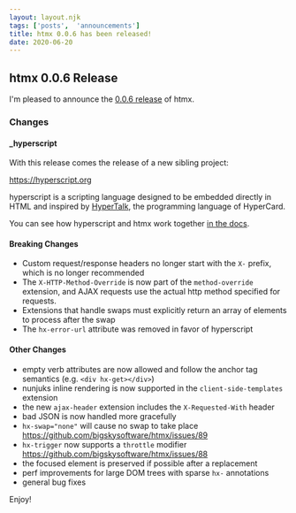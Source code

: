 ```yaml
---
layout: layout.njk
tags: ['posts',  'announcements']
title: htmx 0.0.6 has been released!
date: 2020-06-20
---
```


## htmx 0.0.6 Release

I'm pleased to announce the [0.0.6 release](https://unpkg.com/browse/htmx.org@0.0.6/) of htmx.

### Changes

#### _hyperscript

With this release comes the release of a new sibling project:

<https://hyperscript.org>

hyperscript is a scripting language designed to be embedded directly in HTML and inspired by 
[HyperTalk](https://hypercard.org/HyperTalk%20Reference%202.4.pdf), the programming language of HyperCard.

You can see how hyperscript and htmx work together [in the docs](/docs#hyperscript).

#### Breaking Changes

* Custom request/response headers no longer start with the `X-` prefix, which is no longer recommended
* The `X-HTTP-Method-Override` is now part of the `method-override` extension, and AJAX requests use the actual
  http method specified for requests.
* Extensions that handle swaps must explicitly return an array of elements to process after the swap
* The `hx-error-url` attribute was removed in favor of hyperscript

#### Other Changes

* empty verb attributes are now allowed and follow the anchor tag semantics (e.g. `<div hx-get></div>`)
* nunjuks inline rendering is now supported in the `client-side-templates` extension
* the new `ajax-header` extension includes the `X-Requested-With` header
* bad JSON is now handled more gracefully
* `hx-swap="none"` will cause no swap to take place <https://github.com/bigskysoftware/htmx/issues/89>
* `hx-trigger` now supports a `throttle` modifier <https://github.com/bigskysoftware/htmx/issues/88>
* the focused element is preserved if possible after a replacement
* perf improvements for large DOM trees with sparse `hx-` annotations
* general bug fixes


Enjoy!